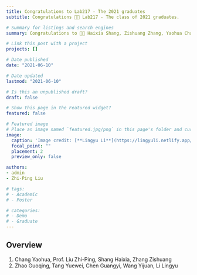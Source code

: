 ```yaml
---
title: Congratulations to Lab217 - The 2021 graduates
subtitle: Congratulations 👋👋 Lab217 - The class of 2021 graduates.

# Summary for listings and search engines
summary: Congratulations to 👋👋 Haixia Shang, Zishuang Zhang, Yaohua Chang and Na Yu for their successful graduation.

# Link this post with a project
projects: []

# Date published
date: "2021-06-10"

# Date updated
lastmod: "2021-06-10"

# Is this an unpublished draft?
draft: false

# Show this page in the Featured widget?
featured: false

# Featured image
# Place an image named `featured.jpg/png` in this page's folder and customize its options here.
image:
  caption: 'Image credit: [**Lingyu Li**](https://lingyuli.netlify.app/)'
  focal_point: ""
  placement: 2
  preview_only: false

authors:
- admin
- Zhi-Ping Liu

# tags:
# - Academic
# - Poster

# categories:
# - Demo
# - Graduate
---
```


## Overview

1. Chang Yaohua, Prof. Liu Zhi-Ping, Shang Haixia, Zhang Zishuang
2. Zhao Guoqing, Tang Yuewei, Chen Guangyi, Wang Yijuan, Li Lingyu

